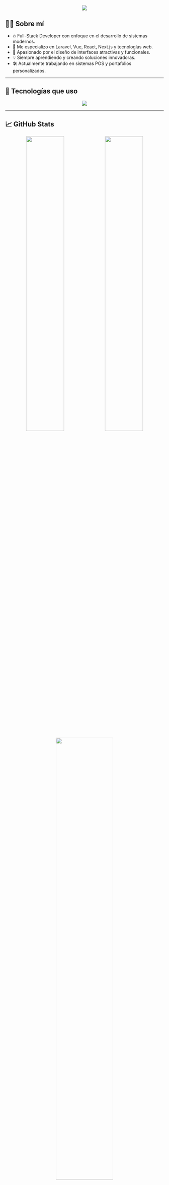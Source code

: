 <!-- Header con gradiente negro a rojo -->
<h1 align="center">
  <img src="https://capsule-render.vercel.app/api?type=waving&color=000000,8B0000&height=200&section=header&text=Raúl%20Andrés%20de%20la%20Rosa%20Gamboa%20|%20Full-Stack%20Developer&fontSize=35&fontColor=ffffff&animation=fadeIn" />
</h1>

## 👨‍💻 Sobre mí

- 🔥 Full-Stack Developer con enfoque en el desarrollo de sistemas modernos.
- 🧩 Me especializo en Laravel, Vue, React, Next.js y tecnologías web.
- 🌈 Apasionado por el diseño de interfaces atractivas y funcionales.
- 💡 Siempre aprendiendo y creando soluciones innovadoras.
- 🛠️ Actualmente trabajando en sistemas POS y portafolios personalizados.

---

## 🧰 Tecnologías que uso

<p align="center">
  <a href="https://skillicons.dev">
    <img src="https://skillicons.dev/icons?i=laravel,vue,react,nextjs,ts,astro,js,php,flutter,dart,mysql&theme=dark&perline=6" />
  </a>
</p>

---

## 📈 GitHub Stats

<div align="center">
  <img src="https://github-readme-stats.vercel.app/api?username=XmetalHaxksX&show_icons=true&theme=radical&count_private=true&hide_border=true" width="49%" />
  <img src="https://github-readme-streak-stats.herokuapp.com?user=XmetalHaxksX&theme=radical&hide_border=true" width="49%" />
  <br />
  <img src="https://github-readme-stats.vercel.app/api/top-langs/?username=XmetalHaxksX&layout=compact&theme=radical&hide_border=true&langs_count=10" width="60%" />
</div>

---

<!-- Footer con gradiente inverso -->
<p align="center">
  <img src="https://capsule-render.vercel.app/api?type=waving&color=8B0000,000000&height=120&section=footer"/>
</p>
